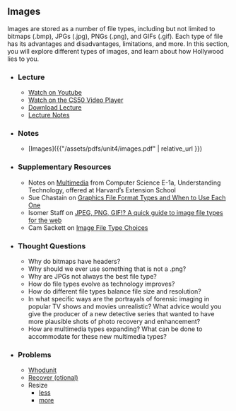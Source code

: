 ## Images

Images are stored as a number of file types, including but not limited to bitmaps (.bmp), JPGs (.jpg), PNGs (.png), and GIFs (.gif). Each type of file has its advantages and disadvantages, limitations, and more. In this section, you will explore different types of images, and learn about how Hollywood lies to you.

- ### Lecture
  - [Watch on Youtube](https://www.youtube.com/embed/Zn8OJMYT-gc?start=5255&end=5985)
  - [Watch on the CS50 Video Player](https://video.cs50.net/2017/fall/lectures/4?t=1h27m35s)
  - [Download Lecture](http://cdn.cs50.net/2017/fall/lectures/4/lecture4-720p.mp4?download)
  - [Lecture Notes](https://docs.cs50.net/2017/fall/notes/4/lecture4.html#images)

- ### Notes
  - [Images]({{"/assets/pdfs/unit4/images.pdf" | relative_url }})
  
- ### Supplementary Resources
  - Notes on [Multimedia](https://cdn.cs50.net/cscie1a/2017/fall/lectures/multimedia/notes/multimedia.html) from Computer Science E-1a, Understanding Technology, offered at Harvard’s Extension School
  - Sue Chastain on [Graphics File Format Types and When to Use Each One](https://www.lifewire.com/which-graphics-file-format-is-best-1701773)
  - Isomer Staff on [JPEG, PNG, GIF!? A quick guide to image file types for the web](https://medium.com/isovera/jpeg-png-gif-a-quick-guide-to-image-file-types-for-the-web-a53361dba7b5)
  - Cam Sackett on [Image File Type Choices](https://medium.com/@camsackett/image-file-type-choices-dad9780fe9a3)

- ### Thought Questions
  - Why do bitmaps have headers?
  - Why should we ever use something that is not a .png?
  - Why are JPGs not always the best file type?
  - How do file types evolve as technology improves?
  - How do different file types balance file size and resolution?
  - In what specific ways are the portrayals of forensic imaging in popular TV shows and movies unrealistic? What advice would you give the producer of a new detective series that wanted to have more plausible shots of photo recovery and enhancement?
  - How are multimedia types expanding? What can be done to accommodate for these new multimedia types?

- ### Problems
  - [Whodunit](https://docs.cs50.net/2019/ap/problems/whodunit/whodunit.html)
  - [Recover (otional)](http://docs.cs50.net/2019/ap/problems/recover/recover.html)
  - Resize
    - [less](http://docs.cs50.net/2019/ap/problems/resize/less/resize.html)
    - [more](http://docs.cs50.net/2019/ap/problems/resize/more/resize.html)
